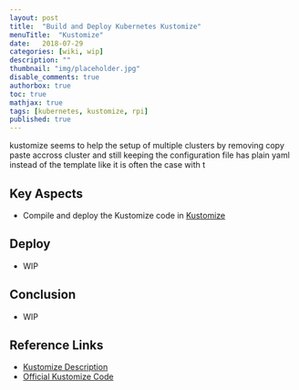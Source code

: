 ```yaml
---
layout: post
title:  "Build and Deploy Kubernetes Kustomize"
menuTitle:  "Kustomize"
date:   2018-07-29
categories: [wiki, wip]
description: ""
thumbnail: "img/placeholder.jpg"
disable_comments: true
authorbox: true
toc: true
mathjax: true
tags: [kubernetes, kustomize, rpi]
published: true
---
```


kustomize seems to help the setup of multiple clusters by removing copy paste accross cluster
and still keeping the configuration file has plain yaml instead of the template like it 
is often the case with t

<!--more-->

## Key Aspects

- Compile and deploy the Kustomize code in [Kustomize](https://github.com/jbrette/kustomize)

## Deploy

- WIP

## Conclusion

- WIP

## Reference Links

- [Kustomize Description](https://kubernetes.io/blog/2018/05/29/introducing-kustomize-template-free-configuration-customization-for-kubernetes/)
- [Official Kustomize Code](https://github.com/kubernetes-sigs/kustomize)



